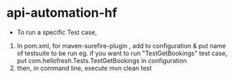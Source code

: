 # api-automation-hf

* To run a specific Test case, 
1. In pom.xml, for maven-surefire-plugin <artifact>, add <groups> to configuration & put name of testsuite to be run
eg. if you want to run "TestGetBookings" test case, put <groups>com.hellofresh.Tests.TestGetBookings</groups> in configuration
2. then, in command line, execute mvn clean test
